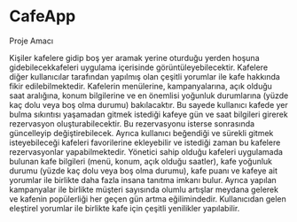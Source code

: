 # CafeApp

Proje Amacı


Kişiler kafelere gidip boş yer aramak yerine oturduğu yerden hoşuna gidebilecekkafeleri uygulama içerisinde görüntüleyebilecektir.
Kafelere diğer kullanıcılar tarafından yapılmış olan çeşitli yorumlar ile kafe hakkında fikir edilebilmektedir. Kafelerin menülerine, kampanyalarına, açık olduğu saat aralığına, konum bilgilerine ve en önemlisi yoğunluk durumlarına (yüzde kaç dolu veya boş olma durumu)
bakılacaktır. Bu sayede kullanıcı kafede yer bulma sıkıntısı yaşamadan gitmek istediği kafeye gün ve saat bilgileri girerek rezervasyon oluşturabilecektir. Bu
rezervasyonu isterse sonrasında güncelleyip değiştirebilecek. Ayrıca kullanıcı 
beğendiği ve sürekli gitmek isteyebileceği kafeleri favorilerine ekleyebilir ve istediği zaman bu kafelere rezervasyonlar yapabilmektedir.
Yönetici sahip olduğu kafeleri uygulamada bulunan kafe bilgileri (menü, konum,
açık olduğu saatler), kafe yoğunluk durumu (yüzde kaç dolu veya boş olma durumu),
kafe puanı ve kafeye ait yorumlar ile birlikte daha fazla insana tanıtma imkanı bulur.
Ayrıca yapılan kampanyalar ile birlikte müşteri sayısında olumlu artışlar meydana
gelerek ve kafenin popülerliği her geçen gün artma eğilimindedir. Kullanıcıdan gelen eleştirel yorumlar ile birlikte kafe için çeşitli yenilikler
yapılabilir.



